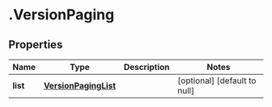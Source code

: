 # .VersionPaging

## Properties
Name | Type | Description | Notes
------------ | ------------- | ------------- | -------------
**list** | [**VersionPagingList**](VersionPagingList.md) |  | [optional] [default to null]


